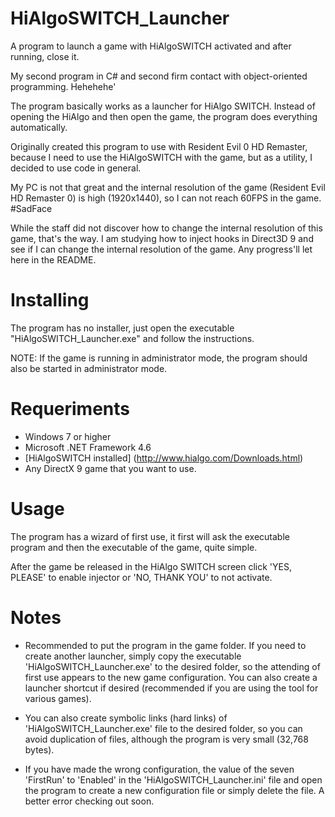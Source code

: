 # HiAlgoSWITCH_Launcher
A program to launch a game with HiAlgoSWITCH activated and after running, close it.

My second program in C# and second firm contact with object-oriented programming. Hehehehe'

The program basically works as a launcher for HiAlgo SWITCH. Instead of opening the HiAlgo and then open the game, the program does everything automatically.

Originally created this program to use with Resident Evil 0 HD Remaster, because I need to use the HiAlgoSWITCH with the game, but as a utility, I decided to use code in general.

My PC is not that great and the internal resolution of the game (Resident Evil HD Remaster 0) is high (1920x1440), so I can not reach 60FPS in the game. #SadFace

While the staff did not discover how to change the internal resolution of this game, that's the way. I am studying how to inject hooks in Direct3D 9 and see if I can change the internal resolution of the game. Any progress'll let here in the README.

# Installing
The program has no installer, just open the executable "HiAlgoSWITCH_Launcher.exe" and follow the instructions.

NOTE: If the game is running in administrator mode, the program should also be started in administrator mode.

# Requeriments
* Windows 7 or higher
* Microsoft .NET Framework 4.6
* [HiAlgoSWITCH installed] (http://www.hialgo.com/Downloads.html)
* Any DirectX 9 game that you want to use.

# Usage
The program has a wizard of first use, it first will ask the executable program and then the executable of the game, quite simple.

After the game be released in the HiAlgo SWITCH screen click 'YES, PLEASE' to enable injector or 'NO, THANK YOU' to not activate.

# Notes
* Recommended to put the program in the game folder. If you need to create another launcher, simply copy the executable 'HiAlgoSWITCH_Launcher.exe' to the desired folder, so the attending of first use appears to the new game configuration. You can also create a launcher shortcut if desired (recommended if you are using the tool for various games).

* You can also create symbolic links (hard links) of 'HiAlgoSWITCH_Launcher.exe' file to the desired folder, so you can avoid duplication of files, although the program is very small (32,768 bytes). 

* If you have made the wrong configuration, the value of the seven 'FirstRun' to 'Enabled' in the 'HiAlgoSWITCH_Launcher.ini' file and open the program to create a new configuration file or simply delete the file. A better error checking out soon.
